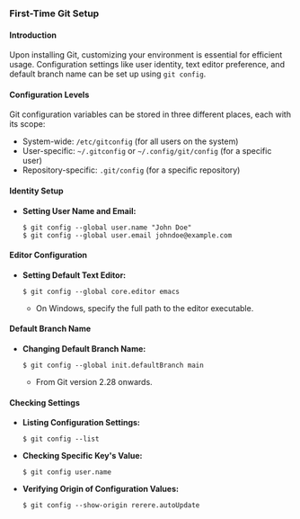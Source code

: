 ### First-Time Git Setup

#### Introduction

Upon installing Git, customizing your environment is essential for efficient usage. Configuration settings like user identity, text editor preference, and default branch name can be set up using `git config`.

#### Configuration Levels

Git configuration variables can be stored in three different places, each with its scope:
- System-wide: `/etc/gitconfig` (for all users on the system)
- User-specific: `~/.gitconfig` or `~/.config/git/config` (for a specific user)
- Repository-specific: `.git/config` (for a specific repository)

#### Identity Setup

- **Setting User Name and Email:**
  ```
  $ git config --global user.name "John Doe"
  $ git config --global user.email johndoe@example.com
  ```

#### Editor Configuration

- **Setting Default Text Editor:**
  ```
  $ git config --global core.editor emacs
  ```
  - On Windows, specify the full path to the editor executable.

#### Default Branch Name

- **Changing Default Branch Name:**
  ```
  $ git config --global init.defaultBranch main
  ```
  - From Git version 2.28 onwards.

#### Checking Settings

- **Listing Configuration Settings:**
  ```
  $ git config --list
  ```

- **Checking Specific Key's Value:**
  ```
  $ git config user.name
  ```

- **Verifying Origin of Configuration Values:**
  ```
  $ git config --show-origin rerere.autoUpdate
  ```
